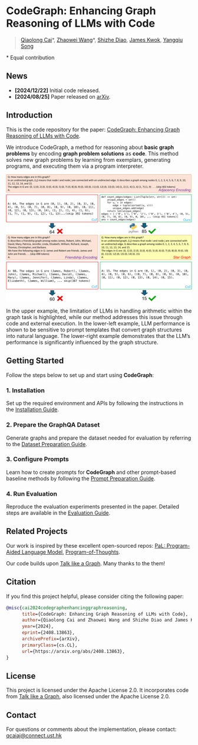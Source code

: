 # CodeGraph: Enhancing Graph Reasoning of LLMs with Code

> [Qiaolong Cai](https://www.linkedin.com/in/qiaolong-cai-281018263/)*, [Zhaowei Wang](https://zhaowei-wang-nlp.github.io)\*, [Shizhe Diao](https://shizhediao.github.io), [James Kwok](https://www.cse.ust.hk/~jamesk/), [Yangqiu Song](https://www.cse.ust.hk/~yqsong/)

\* Equal contribution

## News
- **[2024/12/22]** Initial code released.
- **[2024/08/25]** Paper released on [arXiv](https://www.arxiv.org/abs/2408.13863).

## Introduction
This is the code repository for the paper: [CodeGraph: Enhancing Graph Reasoning of LLMs with Code](https://www.arxiv.org/abs/2408.13863).

We introduce CodeGraph, a method for reasoning about **basic graph problems** by encoding **graph problem solutions** as **code**. This method solves new graph problems by learning from exemplars, generating programs, and executing them via a program interpreter.

![Introduction Figure](assets/intro.png)

In the upper example, the limitation of LLMs in handling arithmetic within the graph task is highlighted, while our method addresses this issue through code and external execution. In the lower-left example, LLM performance is shown to be sensitive
to prompt templates that convert graph structures into natural language. The lower-right example demonstrates that the LLM’s
performance is significantly influenced by the graph structure.



## Getting Started

Follow the steps below to set up and start using **CodeGraph**:

### 1. Installation

Set up the required environment and APIs by following the instructions in the [Installation Guide](docs/installation.md).


### 2. Prepare the GraphQA Dataset

Generate graphs and prepare the dataset needed for evaluation by referring to the [Dataset Preparation Guide](docs/prepare_data.md).


### 3. Configure Prompts

Learn how to create prompts for **CodeGraph** and other prompt-based baseline methods by following the [Prompt Preparation Guide](docs/prepare_prompts.md). 

### 4. Run Evaluation

Reproduce the evaluation experiments presented in the paper. Detailed steps are available in the [Evaluation Guide](docs/evaluation.md).




## Related Projects

Our work is inspired by these excellent open-sourced repos: [PaL: Program-Aided Language Model](https://github.com/reasoning-machines/pal), [Program-of-Thoughts](https://github.com/TIGER-AI-Lab/Program-of-Thoughts).

Our code builds upon [Talk like a Graph](https://github.com/google-research/google-research/tree/bfa1a6eaaac2bbde8ab6a376de6974233b7456c1/graphqa). Many thanks to the them!


## Citation

If you find this project helpful, please consider citing the following paper:

```bibtex
@misc{cai2024codegraphenhancinggraphreasoning,
      title={CodeGraph: Enhancing Graph Reasoning of LLMs with Code}, 
      author={Qiaolong Cai and Zhaowei Wang and Shizhe Diao and James Kwok and Yangqiu Song},
      year={2024},
      eprint={2408.13863},
      archivePrefix={arXiv},
      primaryClass={cs.CL},
      url={https://arxiv.org/abs/2408.13863}, 
}
```


## License

This project is licensed under the Apache License 2.0. It incorporates code from [Talk like a Graph](https://github.com/google-research/google-research/tree/bfa1a6eaaac2bbde8ab6a376de6974233b7456c1/graphqa), also licensed under the Apache License 2.0.


## Contact

For questions or comments about the implementation, please contact:  [qcaiaj@connect.ust.hk](mailto:qcaiaj@connect.ust.hk)
